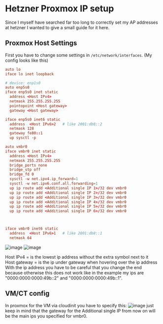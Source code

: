 # Hetzner Proxmox IP setup
Since I myself have searched far too long to correctly set my AP addresses at hetzner I wanted to give a small guide for it here.

## Proxmox Host Settings
First you have to change some settings in `/etc/network/interfaces`. (My config looks like this)
```conf
auto lo
iface lo inet loopback

# device: enp1s0
auto enp5s0
iface enp5s0 inet static
  address <Host IPv4>
  netmask 255.255.255.255
  pointopoint <Host gateway>
  gateway <Host gateway>

iface enp5s0 inet6 static
  address  <Host IPv6>2   # like 2001:db8::2
  netmask 128
  gateway fe80::1
  up sysctl -p

auto vmbr0
iface vmbr0 inet static
  address <Host IPv4>
  netmask 255.255.255.255
  bridge_ports none
  bridge_stp off
  bridge_fd 0
  sysctl -w net.ipv4.ip_forward=1
  sysctl -w net.ipv6.conf.all.forwarding=1
  up ip route add <Additional single IP 1>/32 dev vmbr0
  up ip route add <Additional single IP 2>/32 dev vmbr0
  up ip route add <Additional single IP 3>/32 dev vmbr0
  up ip route add <Additional single IP 4>/32 dev vmbr0
  up ip route add <Additional single IP 5>/32 dev vmbr0
  up ip route add <Additional single IP 6>/32 dev vmbr0



iface vmbr0 inet6 static
  address  <Host IPv6>1   # like 2001:db8::1
  netmask 64
```
![image](https://user-images.githubusercontent.com/79027536/226149387-35b549a8-1a84-42a0-a57f-7c2c6a8cef59.png)
![image](https://user-images.githubusercontent.com/79027536/226149409-a2541efd-b38f-4446-8274-a87d2f481f63.png)

Host IPv4 = is the lowest ip address without the extra symbol next to it <br>
Host gateway = is the ip under gateway when hovering over the ip address <br>
With the ip address you have to be careful that you change the end because otherwise this does not work like in the example my ips are "0000:0000:0000:49b::2" and "0000:0000:0000:49b::1".

## VM/CT config
In proxmox for the VM via cloudinit you have to specify this:
![image](https://user-images.githubusercontent.com/79027536/226149977-c6555995-82d9-42e8-9767-d820e6ecf65e.png)
just keep in mind that the gateway for the Additional single IP from now on will be the main ips you specified for vmbr0.
